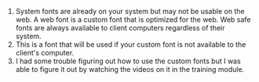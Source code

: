 1. System fonts are already on your system but may not be usable on the web. A web font is a custom font that is optimized for the web. Web safe fonts are always available to client computers regardless of their system.
2. This is a font that will be used if your custom font is not available to the client's computer. 
3. I had some trouble figuring out how to use the custom fonts but I was able to figure it out by watching the videos on it in the training module.
